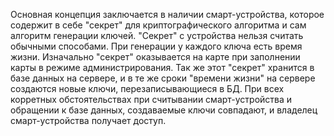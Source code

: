 Основная концепция заключается в наличии смарт-устройства, которое содержит в себе "секрет" для криптографического алгоритма и сам алгоритм генерации ключей. "Секрет" с устройства нельзя считать обычными способами. При генерации у каждого ключа есть время жизни. Изначально "секрет" оказывается на карте при заполнении карты в режиме администрирования. Так же этот "секрет" хранится в базе данных на сервере, и в те же сроки "времени жизни" на сервере создаются новые ключи, перезаписывающиеся в БД. При всех корретных обстоятельствах при считывании смарт-устройства и обращении к базе данных, создаваемые ключи совпадают, и владелец смарт-устройства получает доступ.
